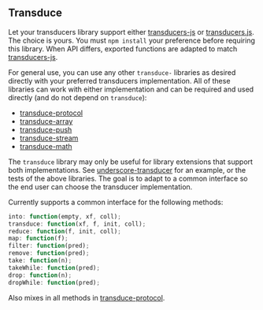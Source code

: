 ## Transduce

Let your transducers library support either [transducers-js][1] or [transducers.js][2]. The choice is yours.  You must `npm install` your preference before requiring this library.  When API differs, exported functions are adapted to match [transducers-js][1].

For general use, you can use any other `transduce-` libraries as desired directly with your preferred transducers implementation. All of these libraries can work with either implementation and can be required and used directly (and do not depend on `transduce`):

- [transduce-protocol][3]
- [transduce-array][4]
- [transduce-push][5]
- [transduce-stream][6]
- [transduce-math][7]

The `transduce` library may only be useful for library extensions that support both implementations. See [underscore-transducer][8] for an example, or the tests of the above libraries. The goal is to adapt to a common interface so the end user can choose the transducer implementation.

Currently supports a common interface for the following methods:

```javascript
into: function(empty, xf, coll);
transduce: function(xf, f, init, coll);
reduce: function(f, init, coll);
map: function(f);
filter: function(pred);
remove: function(pred);
take: function(n);
takeWhile: function(pred);
drop: function(n);
dropWhile: function(pred);
```
Also mixes in all methods in [transduce-protocol][3].

[1]: https://github.com/cognitect-labs/transducers-js
[2]: https://github.com/jlongster/transducers.js
[3]: https://github.com/transduce/transduce-protocol
[4]: https://github.com/transduce/transduce-array
[5]: https://github.com/transduce/transduce-push
[6]: https://github.com/transduce/transduce-stream
[7]: https://github.com/transduce/transduce-math
[8]: https://github.com/kevinbeaty/underscore-transducer
